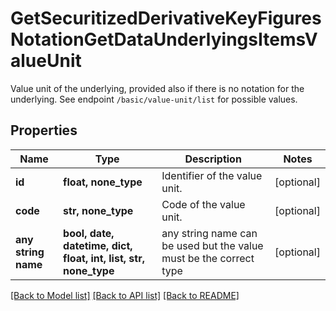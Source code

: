 # GetSecuritizedDerivativeKeyFiguresNotationGetDataUnderlyingsItemsValueUnit

Value unit of the underlying, provided also if there is no notation for the underlying. See endpoint `/basic/value-unit/list` for possible values.

## Properties
Name | Type | Description | Notes
------------ | ------------- | ------------- | -------------
**id** | **float, none_type** | Identifier of the value unit. | [optional] 
**code** | **str, none_type** | Code of the value unit. | [optional] 
**any string name** | **bool, date, datetime, dict, float, int, list, str, none_type** | any string name can be used but the value must be the correct type | [optional]

[[Back to Model list]](../README.md#documentation-for-models) [[Back to API list]](../README.md#documentation-for-api-endpoints) [[Back to README]](../README.md)


